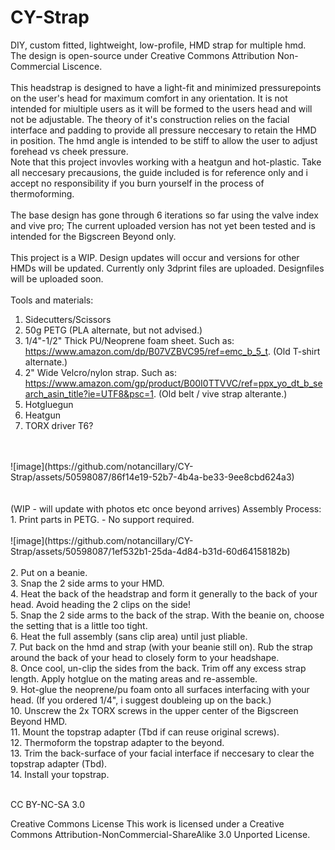 # CY-Strap<br>
DIY, custom fitted, lightweight, low-profile, HMD strap for multiple hmd.<br>
The design is open-source under Creative Commons Attribution Non-Commercial Liscence. <br>
<br>
This headstrap is designed to have a light-fit and minimized pressurepoints on the user's head for maximum comfort in any orientation. It is not intended for miultiple users as it will be formed to the users head and will not be adjustable. The theory of it's construction relies on the facial interface and padding to provide all pressure neccesary to retain the HMD in position. The hmd angle is intended to be stiff to allow the user to adjust forehead vs cheek pressure. <br>
Note that this project invovles working with a heatgun and hot-plastic. Take all neccesary precausions, the guide included is for reference only and i accept no responsibility if you burn yourself in the process of thermoforming.<br>
<br>
The base design has gone through 6 iterations so far using the valve index and vive pro; The current uploaded version has not yet been tested and is intended for the Bigscreen Beyond only.<br>
<br>
This project is a WIP. Design updates will occur and versions for other HMDs will be updated. Currently only 3dprint files are uploaded. Designfiles will be uploaded soon.<br>
<br>
Tools and materials: <br>
1. Sidecutters/Scissors<br>
2. 50g PETG (PLA alternate, but not advised.)<br>
3. 1/4"-1/2" Thick PU/Neoprene foam sheet. Such as: https://www.amazon.com/dp/B07VZBVC95/ref=emc_b_5_t. (Old T-shirt alternate.)<br>
4. 2" Wide Velcro/nylon strap. Such as: https://www.amazon.com/gp/product/B00I0TTVVC/ref=ppx_yo_dt_b_search_asin_title?ie=UTF8&psc=1. (Old belt / vive strap alterante.)<br>
5. Hotgluegun<br>
6. Heatgun<br>
7. TORX driver T6?<br>
<br>
<br>
![image](https://github.com/notancillary/CY-Strap/assets/50598087/86f14e19-52b7-4b4a-be33-9ee8cbd624a3)<br>
<br>
<br>
(WIP - will update with photos etc once beyond arrives)
Assembly Process:<br>
1. Print parts in PETG. - No support required. <br>
<br>
![image](https://github.com/notancillary/CY-Strap/assets/50598087/1ef532b1-25da-4d84-b31d-60d64158182b)<br>
<br>
2. Put on a beanie.<br>
3. Snap the 2 side arms to your HMD.<br>
4. Heat the back of the headstrap and form it generally to the back of your head. Avoid heading the 2 clips on the side!<br>
5. Snap the 2 side arms to the back of the strap. With the beanie on, choose the setting that is a little too tight.<br>
6. Heat the full assembly (sans clip area) until just pliable.<br>
7. Put back on the hmd and strap (with your beanie still on). Rub the strap around the back of your head to closely form to your headshape.<br>
8. Once cool, un-clip the sides from the back. Trim off any excess strap length. Apply hotglue on the mating areas and re-assemble.<br>
9. Hot-glue the neoprene/pu foam onto all surfaces interfacing with your head. (If you ordered 1/4", i suggest doubleing up on the back.)<br>
10. Unscrew the 2x TORX screws in the upper center of the Bigscreen Beyond HMD.<br>
11. Mount the topstrap adapter (Tbd if can reuse original screws).<br>
12. Thermoform the topstrap adapter to the beyond. <br>
13. Trim the back-surface of your facial interface if neccesary to clear the topstrap adapter (Tbd). <br>
14. Install your topstrap. <br>
<br>

CC BY-NC-SA 3.0

Creative Commons License
This work is licensed under a Creative Commons Attribution-NonCommercial-ShareAlike 3.0 Unported License.

